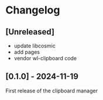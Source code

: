 # Changelog

## [Unreleased]

- update libcosmic
- add pages
- vendor wl-clipboard code

## [0.1.0] - 2024-11-19

First release of the clipboard manager
